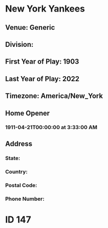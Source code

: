 # New York Yankees
## Venue: Generic
## Division: 
## First Year of Play: 1903
## Last Year of Play: 2022
## Timezone: America/New_York
## Home Opener
### 1911-04-21T00:00:00 at 3:33:00 AM
## Address
### 
### State: 
### Country: 
### Postal Code: 
### Phone Number: 
# ID 147